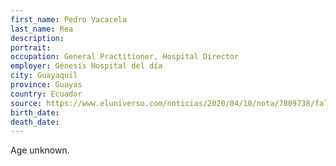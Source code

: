 ```yaml
---
first_name: Pedro Vacacela
last_name: Rea
description: 
portrait: 
occupation: General Practitioner, Hospital Director
employer: Génesis Hospital del día
city: Guayaquil
province: Guayas
country: Ecuador
source: https://www.eluniverso.com/noticias/2020/04/10/nota/7809738/fallecidos-ecuador-coronavirus
birth_date: 
death_date: 
---
```


Age unknown.